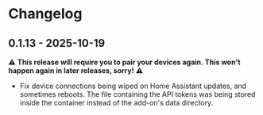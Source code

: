 # Changelog

## 0.1.13 - 2025-10-19

⚠️ **This release will require you to pair your devices again. This won't happen again in later releases, sorry!** ⚠️

- Fix device connections being wiped on Home Assistant updates, and sometimes reboots. The file containing the API tokens was being stored inside the container instead of the add-on's data directory.
